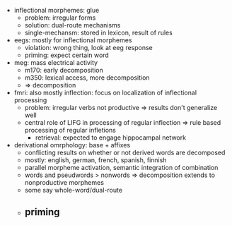 - inflectional morphemes: glue
  - problem: irregular forms
  - solution: dual-route mechanisms
  - single-mechansm: stored in lexicon, result of rules
- eegs: mostly for inflectional morphemes
  - violation: wrong thing, look at eeg response
  - priming: expect certain word
- meg: mass electrical activity
  - m170: early decomposition
  - m350: lexical access, more decomposition
  - => decomposition
- fmri: also mostly inflection: focus on localization of inflectional processing
  - problem: irregular verbs not productive => results don't generalize well
  - central role of LIFG in processing of regular inflection => rule based processing of regular infletions
    - retrieval: expected to engage hippocampal network
- derivational omrphology: base + affixes
  - conflicting results on whether or not derived words are decomposed
  - mostly: english, german, french, spanish, finnish
  - parallel morpheme activation, semantic integration of combination
  - words and pseudwords > nonwords => decomposition extends to nonproductive morphemes
  - some say whole-word/dual-route
  - priming
    - 